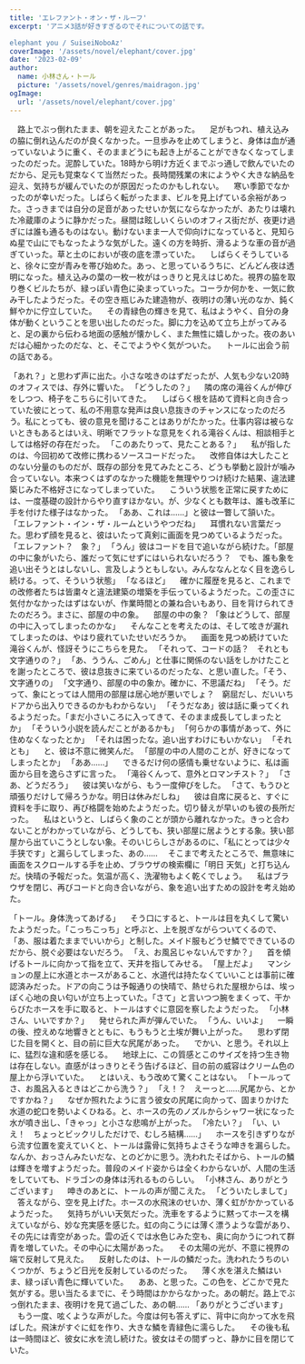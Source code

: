 ```yaml
---
title: 'エレファント・オン・ザ・ルーフ'
excerpt: 'アニメ3話が好きすぎるのでそれについての話です。

elephant you / SuiseiNoboAz'
coverImage: '/assets/novel/elephant/cover.jpg'
date: '2023-02-09'
author:
  name: 小林さん・トール
  picture: '/assets/novel/genres/maidragon.jpg'
ogImage:
  url: '/assets/novel/elephant/cover.jpg'
---
```

　路上でぶっ倒れたまま、朝を迎えたことがあった。
　足がもつれ、植え込みの脇に倒れ込んだのが良くなかった。一旦歩みを止めてしまうと、身体は血が通っていないように重く、そのままどうにも起き上がることができなくなってしまったのだった。泥酔していた。18時から明け方近くまでぶっ通しで飲んでいたのだから、足元も覚束なくて当然だった。長時間残業の末にようやく大きな納品を迎え、気持ちが緩んでいたのが原因だったのかもしれない。
　寒い季節でなかったのが幸いだった。しばらく転がったまま、ビルを見上げている余裕があった。さっきまでは自分の足音があったせいか気にならなかったが、あたりは壊れた冷蔵庫のように静かだった。昼間は眩しいくらいのオフィス街だが、夜更け過ぎには誰も通るものはない。動けないまま一人で仰向けになっていると、見知らぬ星で山にでもなったような気がした。遠くの方を時折、滑るような車の音が過ぎていった。草と土のにおいが夜の底を漂っていた。
　しばらくそうしていると、徐々に空が青みを帯び始めた。あっ、と思っているうちに、どんどん夜は透明になった。植え込みの葉の一枚一枚がはっきりと見えはじめた。視界の脇を取り巻くビルたちが、緑っぽい青色に染まっていった。コーラか何かを、一気に飲み干したようだった。その空き瓶じみた建造物が、夜明けの薄い光のなか、鈍く鮮やかに佇立していた。
　その青緑色の輝きを見て、私はようやく、自分の身体が動くということを思い出したのだった。脚に力を込めて立ち上がってみると、足の裏から伝わる地面の感触が懐かしく、また無性に嬉しかった。夜のあいだは心細かったのだな、と、そこでようやく気がついた。
　トールに出会う前の話である。


「あれ？」と思わず声に出た。小さな呟きのはずだったが、人気も少ない20時のオフィスでは、存外に響いた。
「どうしたの？」
　隣の席の滝谷くんが伸びをしつつ、椅子をこちらに引いてきた。
　しばらく根を詰めて資料と向き合っていた彼にとって、私の不用意な発声は良い息抜きのチャンスになったのだろう。私にとっても、彼の意見を聞けることはありがたかった。仕事内容は被らないときもあるとはいえ、明晰でフラットな意見をくれる滝谷くんは、相談相手としては格好の存在だった。
「このあたりって、見たことある？」
　私が指したのは、今回初めて改修に携わるソースコードだった。
　改修自体は大したことのない分量のものだが、既存の部分を見てみたところ、どうも挙動と設計が噛み合っていない。本来つくはずのなかった機能を無理やりつけ続けた結果、違法建築じみた不格好さになってしまっていた。
　こういう状態を正常に戻すためには、一度基礎の設計からやり直すほかない。が、少なくとも数年は、誰も改革に手を付けた様子はなかった。
「ああ、これは……」と彼は一瞥して頷いた。
「エレファント・イン・ザ・ルームというやつだね」
　耳慣れない言葉だった。思わず顔を見ると、彼はいたって真剣に画面を見つめているようだった。
「エレファント？　象？」
「うん」彼はコードを目で追いながら続けた。「部屋の中に象がいたら、誰だって気にせずにはいられないだろう？　でも、誰も象を追い出そうとはしないし、言及しようともしない。みんななんとなく目を逸らし続ける。って、そういう状態」
「なるほど」
　確かに履歴を見ると、これまでの改修者たちは皆粛々と違法建築の増築を手伝っているようだった。この歪さに気付かなかったはずはないが、作業時間との兼ね合いもあり、目を背けられてきたのだろう。まさに、部屋の中の象。
　部屋の中の象？
「象はどうして、部屋の中に入ってしまったのかな」
　そんなことを考えたのは、そして呟きが漏れてしまったのは、やはり疲れていたせいだろうか。
　画面を見つめ続けていた滝谷くんが、怪訝そうにこちらを見た。
「それって、コードの話？　それとも文字通りの？」
「あ、ううん、ごめん」と仕事に関係のない話をしかけたことを謝ったところで、彼は息抜きに来ているのだったな、と思い直した。「そう、文字通りの」
「文字通り、部屋の中の象か。確かに、不思議だね」
「そう。だって、象にとっては人間用の部屋は居心地が悪いでしょ？　窮屈だし、だいいちドアから出入りできるのかもわからない」
「そうだなあ」彼は話に乗ってくれるようだった。「まだ小さいころに入ってきて、そのまま成長してしまったとか」
「そういう小説を読んだことがあるかも」
「何らかの事情があって、外に住めなくなったとか」
「それは困ったな。追い出すわけにもいかない」
「それとも」
　と、彼は不意に微笑んだ。
「部屋の中の人間のことが、好きになってしまったとか」
「ああ……」
　できるだけ何の感情も乗せないように、私は画面から目を逸らさずに言った。
「滝谷くんって、意外とロマンチスト？」
「さあ、どうだろう」
　彼は笑いながら、もう一度伸びをした。
「さて、もうひと頑張りだけして帰ろうかな。明日は休みだしね」
　彼は自席に戻ると、すぐに資料を手に取り、再び格闘を始めたようだった。切り替えが早いのも彼の長所だった。
　私はというと、しばらく象のことが頭から離れなかった。きっと合わないことがわかっていながら、どうしても、狭い部屋に居ようとする象。狭い部屋から出ていこうとしない象。そのいじらしさがあるのに、「私にとっては少々手狭です」と漏らしてしまった、あの……
　そこまで考えたところで、無意味に画面をスクロールする手を止め、ブラウザの検索欄に「明日 天気」と打ち込んだ。快晴の予報だった。気温が高く、洗濯物もよく乾くでしょう。
　私はブラウザを閉じ、再びコードと向き合いながら、象を追い出すための設計を考え始めた。

「トール。身体洗ってあげる」
　そう口にすると、トールは目を丸くして驚いたようだった。「こっちこっち」と呼ぶと、上を脱ぎながらついてくるので、「あ、服は着たままでいいから」と制した。メイド服もどうせ鱗でできているのだから、脱ぐ必要はないだろう。
「え、お風呂じゃないんですか？」
　首を傾げるトールに向かって指を立て、天井を指してみせる。
「屋上だよ」
　マンションの屋上に水道とホースがあること、水道代は持たなくていいことは事前に確認済みだった。ドアの向こうは予報通りの快晴で、熱せられた屋根からは、埃っぽく心地の良い匂いが立ち上っていた。「さて」と言いつつ腕をまくって、干からびたホースを手に取ると、トールはすぐに意図を察したようだった。
「小林さん、いいですか？」
　発せられた声が弾んでいた。
「うん、いいよ」
　一瞬の後、控えめな地響きとともに、もうもうと土埃が舞い上がった。
　思わず閉じた目を開くと、目の前に巨大な尻尾があった。
　でかい、と思う。それ以上に、猛烈な違和感を感じる。
　地球上に、この質感とこのサイズを持つ生き物は存在しない。直感がはっきりとそう告げるほど、目の前の威容はクリーム色の屋上から浮いていた。
　とはいえ、もう改めて驚くことはない。
「トールってさ、お風呂入るときはどこから洗う？」
「え！？　えーっと……尻尾から、とかですかね？」
　なぜか照れたように言う彼女の尻尾に向かって、固まりかけた水道の蛇口を勢いよくひねる。と、ホースの先のノズルからシャワー状になった水が噴き出し、「きゃっ」と小さな悲鳴が上がった。
「冷たい？」
「い、いえ！　ちょっとビックリしただけで、むしろ結構……」
　ホースを引きずりながら流す位置を変えていくと、トールは露骨に気持ちよさそうな呻きを漏らした。なんか、おっさんみたいだな、とのどかに思う。洗われたそばから、トールの鱗は輝きを増すようだった。普段のメイド姿からは全くわからないが、人間の生活をしていても、ドラゴンの身体は汚れるものらしい。
「小林さん、ありがとうございます」
　呻きのあとに、トールの声が聞こえた。
「どういたしまして」
　答えながら、空を見上げた。ホースの水飛沫のせいか、薄く虹がかかっているようだった。
　気持ちがいい天気だった。洗車をするように黙ってホースを構えていながら、妙な充実感を感じた。虹の向こうには薄く漂うような雲があり、その先には青空があった。雲の近くでは水色じみた空も、奥に向かうにつれて群青を増していた。その中心に太陽があった。
　その太陽の光が、不意に視界の端で反射して見えた。
　反射したのは、トールの鱗だった。洗われたうちのいくつかが、ちょうど日光を反射しているのだった。
　薄く水を湛えた鱗はいま、緑っぽい青色に輝いていた。
　ああ、と思った。この色を、どこかで見た気がする。思い当たるまでに、そう時間はかからなかった。あの朝だ。路上でぶっ倒れたまま、夜明けを見て過ごした、あの朝……
「ありがとうございます」
　もう一度、呟くような声がした。今度は何も答えずに、背中に向かって水を飛ばした。飛沫がすぐに虹を作り、大きな鱗を青緑色に濡らした。
　その後も私は一時間ほど、彼女に水を流し続けた。彼女はその間ずっと、静かに目を閉じていた。
